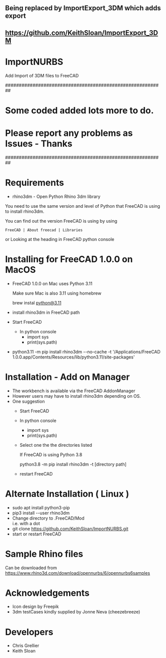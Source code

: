 
##
## Being replaced by ImportExport_3DM which adds export
## https://github.com/KeithSloan/ImportExport_3DM
##

# ImportNURBS

  Add Import of 3DM files to FreeCAD

##########################################################
# Some coded added lots more to do.                      #
# Please report any problems as Issues - Thanks          #
##########################################################
  
# Requirements 

* rhino3dm - Open Python Rhino 3dm library 

You need to use the same version and level of Python that FreeCAD is using to
install rhino3dm. 

You can find out the version FreeCAD is using by using
 
    FreeCAD | About freecad | Libraries 
or
    Looking at the heading in FreeCAD python console   

# Installing for FreeCAD 1.0.0 on MacOS

* FreeCAD 1.0.0 on Mac uses Python 3.11
  
  Make sure Mac is also 3.11 using homebrew
  
  brew instal python@3.11

* install rhino3dm in FreeCAD path

- Start FreeCAD
     - In python console
        - import sys
        - print(sys.path)
          
 - python3.11 -m pip install rhino3dm  --no-cache -t '/Applications/FreeCAD 1.0.0.app/Contents/Resources/lib/python3.11/site-packages'

  
# Installation - Add on Manager

 * The workbench is available via the FreeCAD AddonManager
 * However users may have to install rhino3dm depending on OS.
 * One suggestion
     - Start FreeCAD
     - In python console
        - import sys
        - print(sys.path)
         
     - Select one the the directories listed

       If FreeCAD is using Python 3.8
     
       python3.8 -m pip install rhino3dm -t [directory path]
     
     - restart FreeCAD

# Alternate Installation ( Linux )

 * sudo apt install python3-pip
 * pip3 install --user rhino3dm
 * Change directory to .FreeCAD/Mod   
   i.e. with a dot
 * git clone  https://github.com/KeithSloan/ImportNURBS.git
 * start or restart FreeCAD
 
# Sample Rhino files

  Can be downloaded from https://www.rhino3d.com/download/opennurbs/6/opennurbs6samples 

# Acknowledgements

  * Icon design by Freepik
  * 3dm testCases kindly supplied by Jonne Neva (cheezebreeze)

# Developers 
  
 * Chris Grellier
 * Keith Sloan
  
